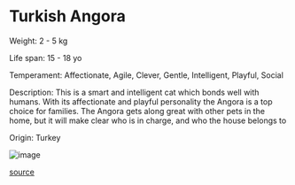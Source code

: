 # Turkish Angora

Weight: 2 - 5 kg

Life span: 15 - 18 yo

Temperament: Affectionate, Agile, Clever, Gentle, Intelligent, Playful, Social

Description: This is a smart and intelligent cat which bonds well with humans. With its affectionate and playful personality the Angora is a top choice for families. The Angora gets along great with other pets in the home, but it will make clear who is in charge, and who the house belongs to

Origin: Turkey

![image](https://cdn2.thecatapi.com/images/7CGV6WVXq.jpg)

[source](https://api.thecatapi.com/v1/breeds/tang)
